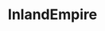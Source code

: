 ---
title: InlandEmpire
crosslinks:
- aww
- Riverside
- Accounting
- privacy
- worstof
- PokemonGOIE
- AskReddit
- California
---